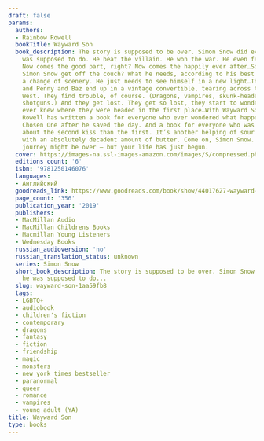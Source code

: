 ```yaml
---
draft: false
params:
  authors:
  - Rainbow Rowell
  bookTitle: Wayward Son
  book_description: The story is supposed to be over. Simon Snow did everything he
    was supposed to do. He beat the villain. He won the war. He even fell in love.
    Now comes the good part, right? Now comes the happily ever after…So why can’t
    Simon Snow get off the couch? What he needs, according to his best friend, is
    a change of scenery. He just needs to see himself in a new light…That’s how Simon
    and Penny and Baz end up in a vintage convertible, tearing across the American
    West. They find trouble, of course. (Dragons, vampires, skunk-headed things with
    shotguns.) And they get lost. They get so lost, they start to wonder whether they
    ever knew where they were headed in the first place…With Wayward Son, Rainbow
    Rowell has written a book for everyone who ever wondered what happened to the
    Chosen One after he saved the day. And a book for everyone who was ever more curious
    about the second kiss than the first. It’s another helping of sour cherry scones
    with an absolutely decadent amount of butter. Come on, Simon Snow. Your hero’s
    journey might be over – but your life has just begun.
  cover: https://images-na.ssl-images-amazon.com/images/S/compressed.photo.goodreads.com/books/1552666477i/44017627.jpg
  editions count: '6'
  isbn: '9781250146076'
  languages:
  - Английский
  goodreads_link: https://www.goodreads.com/book/show/44017627-wayward-son
  page_count: '356'
  publication_year: '2019'
  publishers:
  - MacMillan Audio
  - MacMillan Childrens Books
  - Macmillan Young Listeners
  - Wednesday Books
  russian_audioversion: 'no'
  russian_translation_status: unknown
  series: Simon Snow
  short_book_description: The story is supposed to be over. Simon Snow did everything
    he was supposed to do...
  slug: wayward-son-1aa59fb8
  tags:
  - LGBTQ+
  - audiobook
  - children's fiction
  - contemporary
  - dragons
  - fantasy
  - fiction
  - friendship
  - magic
  - monsters
  - new york times bestseller
  - paranormal
  - queer
  - romance
  - vampires
  - young adult (YA)
title: Wayward Son
type: books
---
```


